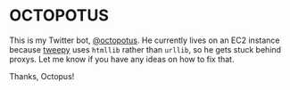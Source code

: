OCTOPOTUS
=========

This is my Twitter bot, [@octopotus](https://twitter.com/octopotus). He currently lives on an EC2 instance because [tweepy](https://github.com/tweepy/tweepy) uses `htmllib` rather than `urllib`, so he gets stuck behind proxys. Let me know if you have any ideas on how to fix that.

Thanks, Octopus!

